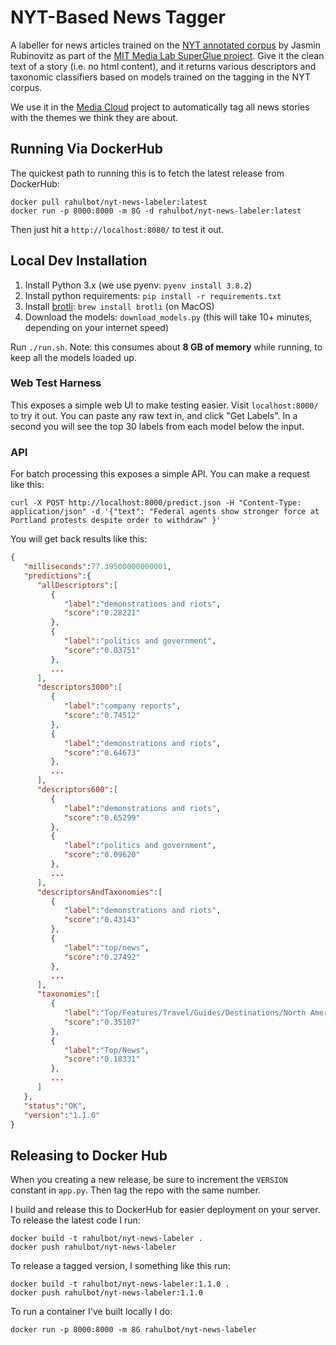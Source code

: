 NYT-Based News Tagger
=====================

A labeller for news articles trained on the [NYT annotated corpus](https://catalog.ldc.upenn.edu/ldc2008t19)
by Jasmin Rubinovitz as part of the [MIT Media Lab SuperGlue project](https://www.media.mit.edu/projects/superglue/overview/).
Give it the clean text of a story (i.e. no html content), and it returns various descriptors
and taxonomic classifiers based on models trained on the tagging in the NYT corpus.

We use it in the [Media Cloud](https://mediacloud.org) project to automatically tag all news stories with the
themes we think they are about.

Running Via DockerHub
---------------------

The quickest path to running this is to fetch the latest release from DockerHub:

```
docker pull rahulbot/nyt-news-labeler:latest
docker run -p 8000:8000 -m 8G -d rahulbot/nyt-news-labeler:latest
```

Then just hit a `http://localhost:8080/` to test it out.


Local Dev Installation
----------------------

1. Install Python 3.x (we use pyenv: `pyenv install 3.8.2`)
2. Install python requirements: `pip install -r requirements.txt`
3. Install [brotli](https://brotli.org/index.html): `brew install brotli` (on MacOS) 
4. Download the models: `download_models.py` (this will take 10+ minutes, depending on your internet speed)


Run `./run.sh`. Note: this consumes about **8 GB of memory** while running, to keep all the models loaded up.

### Web Test Harness

This exposes a simple web UI to make testing easier. Visit `localhost:8000/` to try it out. You can paste any
raw text in, and click "Get Labels". In a second you will see the top 30 labels from each model below the input.

### API

For batch processing this exposes a simple API. You can make a request like this:
```
curl -X POST http://localhost:8000/predict.json -H "Content-Type: application/json" -d '{"text": "Federal agents show stronger force at Portland protests despite order to withdraw" }'
```
You will get back results like this:

```json
{
   "milliseconds":77.39500000000001,
   "predictions":{
      "allDescriptors":[
         {
            "label":"demonstrations and riots",
            "score":"0.28221"
         },
         {
            "label":"politics and government",
            "score":"0.03751"
         },
         ...
      ],
      "descriptors3000":[
         {
            "label":"company reports",
            "score":"0.74512"
         },
         {
            "label":"demonstrations and riots",
            "score":"0.64673"
         },
         ...
      ],
      "descriptors600":[
         {
            "label":"demonstrations and riots",
            "score":"0.65299"
         },
         {
            "label":"politics and government",
            "score":"0.09620"
         },
         ...
      ],
      "descriptorsAndTaxonomies":[
         {
            "label":"demonstrations and riots",
            "score":"0.43143"
         },
         {
            "label":"top/news",
            "score":"0.27492"
         },
         ...
      ],
      "taxonomies":[
         {
            "label":"Top/Features/Travel/Guides/Destinations/North America/United States/Oregon",
            "score":"0.35107"
         },
         {
            "label":"Top/News",
            "score":"0.18331"
         },
         ...
      ]
   },
   "status":"OK",
   "version":"1.1.0"
}
```


Releasing to Docker Hub
-----------------------

When you creating a new release, be sure to increment the `VERSION` constant in `app.py`. Then tag the repo with the 
same number. 

I build and release this to DockerHub for easier deployment on your server. To release the latest code I run:
```
docker build -t rahulbot/nyt-news-labeler .
docker push rahulbot/nyt-news-labeler
```

To release a tagged version, I something like this run:
```
docker build -t rahulbot/nyt-news-labeler:1.1.0 .
docker push rahulbot/nyt-news-labeler:1.1.0
```

To run a container I've built locally I do: 
```
docker run -p 8000:8000 -m 8G rahulbot/nyt-news-labeler
```

